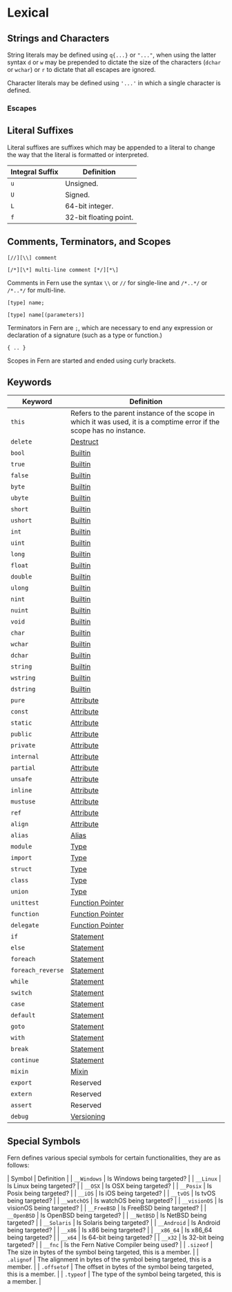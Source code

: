 # Lexical

## Strings and Characters

String literals may be defined using `q{...}` or `"..."`, when using the latter syntax `d` or `w` may be prepended to dictate the size of the characters (`dchar` or `wchar`) or `r` to dictate that all escapes are ignored. 

Character literals may be defined using `'...'` in which a single character is defined.

### Escapes

## Literal Suffixes

Literal suffixes are suffixes which may be appended to a literal to change the way that the literal is formatted or interpreted.

| Integral Suffix | Definition |
|------------------------|------------|
| `u` | Unsigned. |
| `U` | Signed. |
| `L` | 64-bit integer. |
| `f` | 32-bit floating point. |

## Comments, Terminators, and Scopes

`[//][\\] comment`

`[/*][\*] multi-line comment [*/][*\]`

Comments in Fern use the syntax `\\` or `//` for single-line and `/*..*/` or `/*..*/` for multi-line.

`[type] name;`

`[type] name[(parameters)]`

Terminators in Fern are `;`, which are necessary to end any expression or declaration of a signature (such as a type or function.)

`{ .. }`

Scopes in Fern are started and ended using curly brackets.

## Keywords

| Keyword | Definition |
|---------|------------|
| `this` | Refers to the parent instance of the scope in which it was used, it is a comptime error if the scope has no instance. |
| `delete` | [Destruct](grammar.md#constructors-and-destructors) |
| `bool` | [Builtin](grammar.md#builtins)
| `true` | [Builtin](grammar.md#builtins)
| `false` | [Builtin](grammar.md#builtins)
| `byte` | [Builtin](grammar.md#builtins)
| `ubyte` | [Builtin](grammar.md#builtins)
| `short` | [Builtin](grammar.md#builtins)
| `ushort` | [Builtin](grammar.md#builtins)
| `int` | [Builtin](grammar.md#builtins)
| `uint` | [Builtin](grammar.md#builtins)
| `long` | [Builtin](grammar.md#builtins)
| `float` | [Builtin](grammar.md#builtins)
| `double` | [Builtin](grammar.md#builtins)
| `ulong` | [Builtin](grammar.md#builtins)
| `nint` | [Builtin](grammar.md#builtins)
| `nuint` | [Builtin](grammar.md#builtins)
| `void` | [Builtin](grammar.md#builtins)
| `char` | [Builtin](grammar.md#builtins)
| `wchar` | [Builtin](grammar.md#builtins)
| `dchar` | [Builtin](grammar.md#builtins)
| `string` | [Builtin](grammar.md#builtins)
| `wstring` | [Builtin](grammar.md#builtins)
| `dstring` | [Builtin](grammar.md#builtins)
| `pure` | [Attribute](grammar.md#attributes)
| `const` | [Attribute](grammar.md#attributes)
| `static` | [Attribute](grammar.md#attributes)
| `public` | [Attribute](grammar.md#attributes)
| `private` | [Attribute](grammar.md#attributes)
| `internal` | [Attribute](grammar.md#attributes)
| `partial` | [Attribute](grammar.md#attributes)
| `unsafe` | [Attribute](grammar.md#attributes)
| `inline` | [Attribute](grammar.md#attributes)
| `mustuse` | [Attribute](grammar.md#attributes)
| `ref` | [Attribute](grammar.md#attributes)
| `align` | [Attribute](grammar.md#attributes)
| `alias` | [Alias](grammar.md#symbols-and-aliases)
| `module` | [Type](grammar.md#module)
| `import` | [Type](grammar.md#import)
| `struct` | [Type](grammar.md#user-defined-types)
| `class` | [Type](grammar.md#user-defined-types)
| `union` | [Type](grammar.md#user-defined-types)
| `unittest` | [Function Pointer](grammar.md#unittest)
| `function` | [Function Pointer](grammar.md#function-and-delegate-pointer-types)
| `delegate` | [Function Pointer](grammar.md#function-and-delegate-pointer-types)
| `if` | [Statement](grammar.md#statements)
| `else` | [Statement](grammar.md#statements)
| `foreach` | [Statement](grammar.md#statements)
| `foreach_reverse` | [Statement](grammar.md#statements)
| `while` | [Statement](grammar.md#statements)
| `switch` | [Statement](grammar.md#statements)
| `case` | [Statement](grammar.md#statements)
| `default` | [Statement](grammar.md#statements)
| `goto` | [Statement](grammar.md#statements)
| `with` | [Statement](grammar.md#statements)
| `break` | [Statement](grammar.md#statements)
| `continue` | [Statement](grammar.md#statements)
| `mixin` | [Mixin](grammar.md#mixins)
| `export` | Reserved |
| `extern` | Reserved |
| `assert` | Reserved |
| `debug` | [Versioning](model.md#versoning) |

## Special Symbols

Fern defines various special symbols for certain functionalities, they are as follows:

| Symbol | Definition |
| `__Windows` | Is Windows being targeted? |
| `__Linux` | Is Linux being targeted? |
| `__OSX` | Is OSX being targeted? |
| `__Posix` | Is Posix being targeted? |
| `__iOS` | Is iOS being targeted? |
| `__tvOS` | Is tvOS being targeted? |
| `__watchOS` | Is watchOS being targeted? |
| `__visionOS` | Is visionOS being targeted? |
| `__FreeBSD` | Is FreeBSD being targeted? |
| `__OpenBSD` | Is OpenBSD being targeted? |
| `__NetBSD` | Is NetBSD being targeted? |
| `__Solaris` | Is Solaris being targeted? |
| `__Android` | Is Android being targeted? |
| `__x86` | Is x86 being targeted? |
| `__x86_64` | Is x86_64 being targeted? |
| `__x64` | Is 64-bit being targeted? |
| `__x32` | Is 32-bit being targeted? |
| `__fnc` | Is the Fern Native Compiler being used? |
| `.sizeof` | The size in bytes of the symbol being targeted, this is a member. |
| `.alignof` | The alignment in bytes of the symbol being targeted, this is a member. |
| `.offsetof` | The offset in bytes of the symbol being targeted, this is a member. |
| `.typeof` | The type of the symbol being targeted, this is a member. |